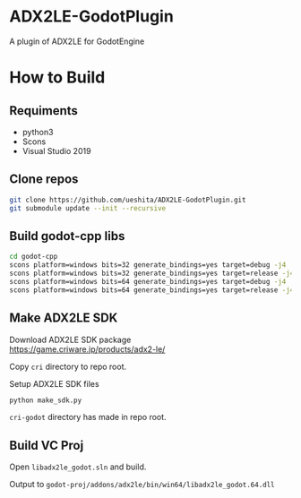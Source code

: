 # ADX2LE-GodotPlugin
A plugin of ADX2LE for GodotEngine


# How to Build

## Requiments

- python3
- Scons
- Visual Studio 2019

## Clone repos

```sh
git clone https://github.com/ueshita/ADX2LE-GodotPlugin.git
git submodule update --init --recursive
```

## Build godot-cpp libs

```sh
cd godot-cpp
scons platform=windows bits=32 generate_bindings=yes target=debug -j4
scons platform=windows bits=32 generate_bindings=yes target=release -j4
scons platform=windows bits=64 generate_bindings=yes target=debug -j4
scons platform=windows bits=64 generate_bindings=yes target=release -j4
```

## Make ADX2LE SDK

Download ADX2LE SDK package  
https://game.criware.jp/products/adx2-le/

Copy `cri` directory to repo root.

Setup ADX2LE SDK files

```sh
python make_sdk.py
```

`cri-godot` directory has made in repo root.

## Build VC Proj

Open `libadx2le_godot.sln` and build.

Output to `godot-proj/addons/adx2le/bin/win64/libadx2le_godot.64.dll`
